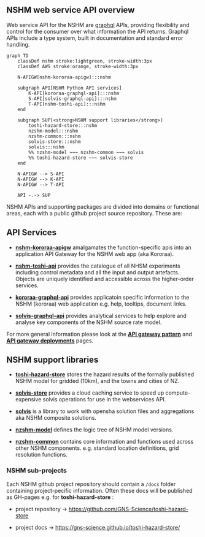 ## NSHM web service API overview

Web service API for the NSHM are [graphql](https://graphql.org/) APIs, providing flexibility and control for the consumer over what information the API returns. Graphql APIs include a type system, built in documentation and standard error handling.

```mermaid
graph TD
    classDef nshm stroke:lightgreen, stroke-width:3px
    classDef AWS stroke:orange, stroke-width:3px

    N-APIGW[nshm-kororaa-apigw]:::nshm

    subgraph API[NSHM Python API services]
        K-API[kororaa-graphql-api]:::nshm
        S-API[solvis-graphql-api]:::nshm
        T-API[nshm-toshi-api]:::nshm        
    end
 
    subgraph SUP[<strong>NSHM support libraries</strong>]
        toshi-hazard-store:::nshm
        nzshm-model:::nshm
        nzshm-common:::nshm
        solvis-store:::nshm
        solvis:::nshm
        %% nzshm-model ~~~ nzshm-common ~~~ solvis
        %% toshi-hazard-store ~~~ solvis-store
    end

    N-APIGW --> S-API
    N-APIGW --> K-API
    N-APIGW --> T-API    

    API -.-> SUP
```

NSHM APIs and supporting packages are divided into domains or functional areas, each with a public github project source repository. These are:
 
## API Services

 - **[nshm-kororaa-apigw](/nzshm-documentation/components/nshm_kororaa_apigw/)** amalgamates the function-specific apis into an application API Gateway for the NSHM web app (aka Kororaa).

 - **[nshm-toshi-api](https://github.com/GNS-Science/nshm-toshi-api)** provides the catalogue of all NHSM experiments including control metadata and all the input and output artefacts. Objects are uniquely identified and accessible across the higher-order services.

 - **[kororaa-graphql-api](https://github.com/GNS-Science/kororaa-graphql-api)** provides applicatoin specific information to the NSHM (kororaa) web application e.g. help, tooltips, document links.
 
 - **[solvis-graphql-api](/nzshm-documentation/components/solvis_graphql_api/)** provides analytical services to help explore and analyse key components of the NSHM source rate model.

 For more general information please look at the **[API gateway pattern](./api_gateway_pattern)** and **[API gateway deployments](./api_gateway_deployments)** pages.

## NSHM support libraries
 
  - **[toshi-hazard-store](https://github.com/GNS-Science/toshi-hazard-store)** stores the hazard results of the formally published NSHM model for gridded (10km), and the towns and cities of NZ.

  - **[solvis-store](https://github.com/GNS-Science/solvis-store)** provides a cloud caching service to speed up compute-expensive solvis operations for use in the webservices API.

  - **[solvis](https://github.com/GNS-Science/solvis)** is a library to work with opensha solution files and aggregations aka NSHM composite solutions.

- **[nzshm-model](https://github.com/GNS-Science/nzshm-model)** defines the logic tree of NSHM model versions.

- **[nzshm-common](https://github.com/GNS-Science/nzshm-common-py/)** contains core information and functions used across other NSHM components. e.g. standard location definitions, grid resolution functions.


### NSHM sub-projects

Each NSHM github project repository should contain a `/docs` folder containing project-pecific information. Often these docs will be published as GH-pages e.g. for **toshi-hazard-store** :

 - project repository -> https://github.com/GNS-Science/toshi-hazard-store

 - project docs -> https://gns-science.github.io/toshi-hazard-store/
